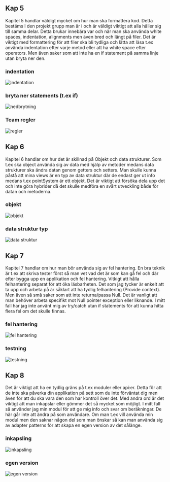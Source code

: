 ## Kap 5
Kapitel 5 handlar väldigt mycket om hur man ska formattera kod. Detta bestäms I den projekt grupp man är i och är väldigt viktigt att alla håller sig till samma delar. Detta brukar innebära var och när man ska använda white spaces, indentation, alignments men även bred och längt på filer. Det är viktigt med formattering för att filer ska bli tydliga och lätta att läsa t.ex använda indentation efter varje metod eller att ha white space efter operators. Men även saker som att inte ha en if statement på samma linje utan bryta ner den.
### indentation
![indentation](/img/Kap3%20b4.png)

### bryta ner statements (t.ex if)
![nedbrytning](/img/Kap5b1.png)

### Team regler
![regler](/img/Kap5b2.png)

## Kap 6
Kapitel 6 handlar om hur det är skillnad på Objekt och data strukturer. Som t.ex ska object använda sig av data med hjälp av metoder medans data strukturer ska ändra datan genom getters och setters. Man skulle kunna påstå att mina views är en typ av data struktur där de endast ger ut info medans t.ex pointSystem är ett objekt. Det är viktigt att försöka dela upp det och inte göra hybrider då det skulle medföra en svårt utveckling både för datan och metoderna.
### objekt
![objekt](/img/Kap6b1.png)

### data struktur typ
![data struktur](/img/Kap6b2.png)

## Kap 7
Kapitel 7 handlar om hur man bör använda sig av fel hantering. En bra teknik är t.ex att skriva tester först så man vet vad det är som kan gå fel och där efter bygga upp en applikation och fel hantering. Vitkigt att hålla felhantering separat för att öka läsbarheten. Det som jag tycker är enkelt att ta upp och arbeta på är såklart att ha tydlig felhantering (Provide context). Men även så små saker som att inte returna/passa Null. Det är vanligt att man behöver arbeta specifikt mot Null pointer exception eller liknande. I mitt fall har jag inte använt mig av try/catch utan if statements för att kunna hitta flera fel om det skulle finnas.
### fel hantering
![fel hantering](/img/Kap7b1.png)

### testning
![testning](/img/Kap7b2.png)

## Kap 8
Det är viktigt att ha en tydlig gräns på t.ex moduler eller api:er. Detta för att de inte ska påverka din applikation på sett som du inte förväntat dig men även för att du ska vara den som har kontroll över det. Med andra ord är det viktigt att man inkapslar eller gömmer det så mycket som möjligt. I mitt fall så använder jag min modul för att ge mig info och svar om beräkningar. De här går inte att ändra på som användare. Om man t.ex vill använda min modul men den saknar någon del som man önskar så kan man använda sig av adapter patterns för att skapa en egen version av det sålänge. 
### inkapsling
![inkapsling](/img/Kap8b1.png)

### egen version
![egen version](/img/Kap8b2.png)